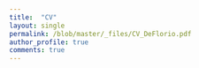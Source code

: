 ```yaml
---
title:  "CV"
layout: single
permalink: /blob/master/_files/CV_DeFlorio.pdf
author_profile: true
comments: true
---
```


